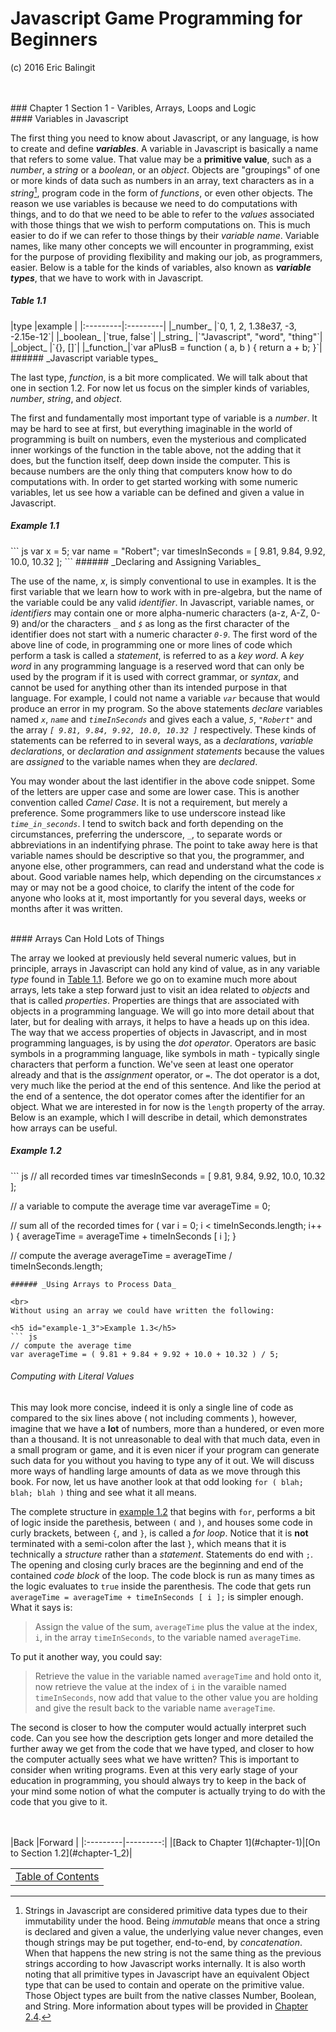 # Javascript Game Programming for Beginners
(c) 2016 Eric Balingit  

<br>
<br>
### Chapter 1 Section 1 - Varibles, Arrays, Loops and Logic

<br>
#### Variables in Javascript

The first thing you need to know about Javascript, or any language, is how to
create and define _**variables**_.  A variable in Javascript is basically a
name that refers to some value.  That value may be a **primitive value**, such
as a _number_, a _string_ or a _boolean_, or an _object_.  Objects are
"groupings" of one or more kinds of data such as numbers in an array, text
characters as in a _string_[^1], program code in the form of _functions_, or
even other objects.  The reason we use variables is because we need to
do computations with things, and to do that we need to be able to refer to the
_values_ associated with those things that we wish to perform computations on.
 This is much easier to do if we can refer to those things by their _variable
name_.  Variable names, like many other concepts we will encounter in
programming, exist for the purpose of providing flexibility and making our job,
as programmers, easier.  Below is a table for the kinds of variables, also known
as _**variable types**_, that we have to work with in Javascript.

[^1]: Strings in Javascript are considered primitive data types due to their
immutability under the hood.  Being _immutable_ means that once a string is
declared and given a value, the underlying value never changes, even though
strings may be put together, end-to-end, by _concatenation_.  When that happens
the new string is not the same thing as the previous strings according to how
Javascript works internally.  It is also worth noting that all primitive types
in Javascript have an equivalent Object type that can be used to contain and
operate on the primitive value.  Those Object types are built from the native
classes Number, Boolean, and String.  More information about types will be
provided in [Chapter 2.4](#chapter-2_4).

<h5 id="table-1_1">Table 1.1</h5>
|type      |example   |
|:---------|:---------|
|_number_  |`0, 1, 2, 1.38e37, -3, -2.15e-12`|
|_boolean_ |`true, false`|
|_string_  |`"Javascript", "word", "thing"`|
|_object_  |`{}, []`|
|_function_|`var aPlusB = function ( a, b ) { return a + b; }`|
###### _Javascript variable types_

The last type, _function_, is a bit more complicated.  We will talk about that
one in section 1.2.  For now let us focus on the simpler kinds of variables,
_number_, _string_, and _object_.

The first and fundamentally most important type of variable is a _number_.  It
may be hard to see at first, but everything imaginable in the world of
programming is built on numbers, even the mysterious and complicated inner
workings of the function in the table above, not the adding that it does, but
the function itself, deep down inside the computer.  This is because numbers are
the only thing that computers know how to do computations with.  In order to get
started working with some numeric variables, let us see how a variable can be
defined and given a value in Javascript.

<h5 id="example-1_1">Example 1.1</h5>
``` js
var x = 5;
var name = "Robert";
var timesInSeconds = [ 9.81, 9.84, 9.92, 10.0, 10.32 ];
```
###### _Declaring and Assigning Variables_

The use of the name, _x_, is simply conventional to use in examples.  It is the
first variable that we learn how to work with in pre-algebra, but the name of
the variable could be any valid _identifier_.  In Javascript, variable names,
or _identifiers_ may contain one or more alpha-numeric characters (a-z, A-Z,
0-9) and/or the characters *`_`* and *`$`* as long as the first character of the
identifier does not start with a numeric character *`0-9`*.  The first word of
the above line of code, in programming one or more lines of code which perform a
task is called a _statement_, is referred to as a _key word_.  A _key word_ in
any programming language is a reserved word that can only be used by the program
if it is used with correct grammar, or _syntax_, and cannot be used for anything
other than its intended purpose in that language.  For example, I could not name
a variable *`var`* because that would produce an error in my program.  So the
above statements _declare_ variables named *`x`*, *`name`* and *`timeInSeconds`*
and gives each a value, *`5`*, *`"Robert"`* and the array *`[ 9.81, 9.84, 9.92,
10.0, 10.32 ]`* respectively.  These kinds of statements can be referred to in
several ways, as a _declarations_, _variable declarations_, or _declaration and
assignment statements_ because the values are _assigned_ to the variable names
when they are _declared_.

You may wonder about the last identifier in the above code snippet.  Some of the
letters are upper case and some are lower case.  This is another convention
called _Camel Case_.  It is not a requirement, but merely a preference.  Some
programmers like to use underscore instead like *`time_in_seconds`*.  I tend to
switch back and forth depending on the circumstances, preferring the underscore,
*`_`*, to separate words or abbreviations in an indentifying phrase.  The point
to take away here is that variable names should be descriptive so that you, the
programmer, and anyone else, other programmers, can read and understand what the
code is about.  Good variable names help, which depending on the circumstances
*`x`* may or may not be a good choice, to clarify the intent of the code for
anyone who looks at it, most importantly for you several days, weeks or months
after it was written.

<br>
#### Arrays Can Hold Lots of Things

The array we looked at previously held several numeric values, but in principle,
arrays in Javascript can hold any kind of value, as in any variable _type_ found
in <a class="local" href="#table-1_1">Table 1.1</a>.  Before we go on to examine
much more about arrays, lets take a step forward just to visit an idea related
to _objects_ and that is called *_properties_*.  Properties are things that are
associated with objects in a programming language.  We will go into more detail
about that later, but for dealing with arrays, it helps to have a heads up on
this idea.  The way that we access properties of objects in Javascript, and in
most programming languages, is by using the *_dot operator_*.  Operators are
basic symbols in a programming language, like symbols in math - typically single
characters that perform a function.  We've seen at least one operator already
and that is the _assignment_ operator, or `=`.  The dot operator is a dot, very
much like the period at the end of this sentence.  And like the period at the
end of a sentence, the dot operator comes after the identifier for an object.
 What we are interested in for now is the `length` property of the array.  Below
is an example, which I will describe in detail, which demonstrates how arrays
can be useful.

<h5 id="example-1_2">Example 1.2</h5>
``` js
// all recorded times
var timesInSeconds = [ 9.81, 9.84, 9.92, 10.0, 10.32 ];

// a variable to compute the average time
var averageTime = 0;

// sum all of the recorded times
for ( var i = 0; i < timeInSeconds.length; i++ ) {
    averageTime = averageTime + timeInSeconds [ i ];
}

// compute the average
averageTime = averageTime / timeInSeconds.length;
```
###### _Using Arrays to Process Data_

<br>
Without using an array we could have written the following:

<h5 id="example-1_3">Example 1.3</h5>
``` js
// compute the average time
var averageTime = ( 9.81 + 9.84 + 9.92 + 10.0 + 10.32 ) / 5;
```
###### _Computing with Literal Values_

This may look more concise, indeed it is only a single line of code as compared
to the six lines above ( not including comments ), however, imagine that we
have a **lot** of numbers, more than a hundered, or even more than a thousand.
 It is not unreasonable to deal with that much data, even in a small program or
game, and it is even nicer if your program can generate such data for you
without you having to type any of it out.  We will discuss more ways of handling
large amounts of data as we move through this book.  For now, let us have
another look at that odd looking `for ( blah; blah; blah )` thing and see what
it all means.

The complete structure in <a class="local" href="#example-1_2">example 1.2</a>
that begins with `for`, performs a bit of logic inside the parethesis, between
`(` and `)`, and houses some code in curly brackets, between `{`, and `}`, is
called a *_for loop_*.  Notice that it is **not** terminated with a semi-colon
after the last `}`, which means that it is technically a _structure_ rather than
a _statement_.  Statements do end with `;`.  The opening and closing curly
braces are the beginning and end of the contained _code block_ of the loop.  The
code block is run as many times as the logic evaluates to `true` inside the
parenthesis.  The code that gets run `averageTime = averageTime + timeInSeconds
[ i ];` is simpler enough.  What it says is:

> Assign the value of the sum, `averageTime` plus the value at the index, `i`,
in the array `timeInSeconds`, to the variable named `averageTime`.

<p class="no-indent">To put it another way, you could say:</p>

> Retrieve the value in the variable named `averageTime` and hold onto it, now
retrieve the value at the index of `i` in the varaible named `timeInSeconds`,
now add that value to the other value you are holding and give the result back
to the variable name `averageTime`.

The second is closer to how the computer would actually interpret such code.
Can you see how the description gets longer and more detailed the further away
we get from the code that we have typed, and closer to how the computer actually
sees what we have written?  This is important to consider when writing programs.
Even at this very early stage of your education in programming, you should
always try to keep in the back of your mind some notion of what the computer is
actually trying to do with the code that you give to it.



<br>
<br>
|Back      |Forward   |
|:---------|---------:|
|[Back to Chapter 1](#chapter-1)|[On to Section 1.2](#chapter-1_2)|

|          |
|:--------:|
|[Table of Contents](#TOC)